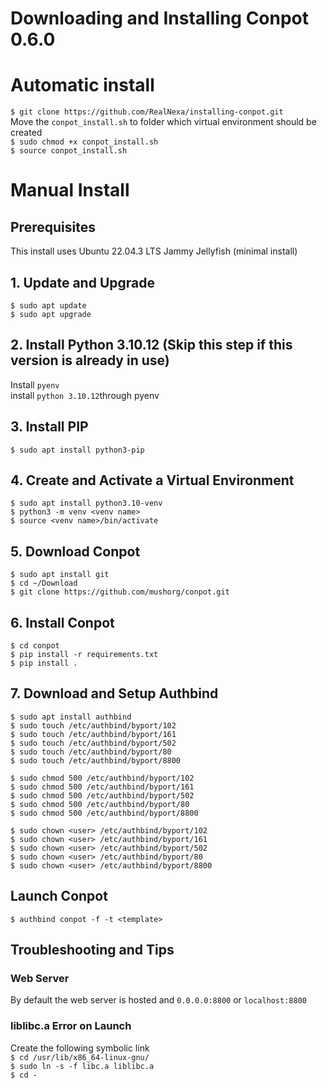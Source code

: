 # Downloading and Installing Conpot 0.6.0

# Automatic install
`$ git clone https://github.com/RealNexa/installing-conpot.git`  
Move the `conpot_install.sh` to folder which virtual environment should be created  
`$ sudo chmod +x conpot_install.sh`  
`$ source conpot_install.sh`  

# Manual Install
## Prerequisites
This install uses Ubuntu 22.04.3 LTS Jammy Jellyfish (minimal install) 

## 1. Update and Upgrade
`$ sudo apt update`<br>
`$ sudo apt upgrade`<br>

## 2. Install Python 3.10.12 (Skip this step if this version is already in use) 
Install `pyenv`<br>
install `python 3.10.12`through pyenv<br>

## 3. Install PIP 
`$ sudo apt install python3-pip`<br>

## 4. Create and Activate a Virtual Environment
`$ sudo apt install python3.10-venv`<br>
`$ python3 -m venv <venv name>`<br>
`$ source <venv name>/bin/activate`<br>

## 5. Download Conpot
`$ sudo apt install git `<br>
`$ cd ~/Download`<br>
`$ git clone https://github.com/mushorg/conpot.git`<br>

## 6. Install Conpot
`$ cd conpot`<br>
`$ pip install -r requirements.txt`<br>
`$ pip install .`<br>

## 7. Download and Setup Authbind

`$ sudo apt install authbind`<br>
`$ sudo touch /etc/authbind/byport/102`<br>
`$ sudo touch /etc/authbind/byport/161`<br>
`$ sudo touch /etc/authbind/byport/502`<br>
`$ sudo touch /etc/authbind/byport/80`<br>
`$ sudo touch /etc/authbind/byport/8800`<br>

`$ sudo chmod 500 /etc/authbind/byport/102`<br>
`$ sudo chmod 500 /etc/authbind/byport/161`<br>
`$ sudo chmod 500 /etc/authbind/byport/502`<br>
`$ sudo chmod 500 /etc/authbind/byport/80`<br>
`$ sudo chmod 500 /etc/authbind/byport/8800`<br>
	
`$ sudo chown <user> /etc/authbind/byport/102`<br>
`$ sudo chown <user> /etc/authbind/byport/161`<br>
`$ sudo chown <user> /etc/authbind/byport/502`<br>
`$ sudo chown <user> /etc/authbind/byport/80`<br>
`$ sudo chown <user> /etc/authbind/byport/8800`<br>

## Launch Conpot
`$ authbind conpot -f -t <template>`<br>

## Troubleshooting and Tips

### Web Server
By default the web server is hosted and `0.0.0.0:8800` or `localhost:8800`<br>

### liblibc.a Error on Launch
Create the following symbolic link<br>
`$ cd /usr/lib/x86_64-linux-gnu/`<br>
`$ sudo ln -s -f libc.a liblibc.a`<br>
`$ cd -` 
